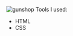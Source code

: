 ![gunshop](https://github.com/user-attachments/assets/d799a65d-f868-4ae4-9e6c-7e422c6d9624)
Tools I used:
- HTML
- CSS
